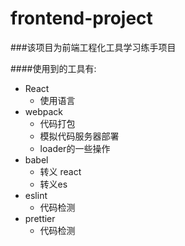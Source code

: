 # frontend-project

###该项目为前端工程化工具学习练手项目

####使用到的工具有: 
- React
  - 使用语言
- webpack 
  - 代码打包
  - 模拟代码服务器部署
  - loader的一些操作
- babel
  - 转义 react
  - 转义es
- eslint
  - 代码检测
- prettier
  - 代码检测
